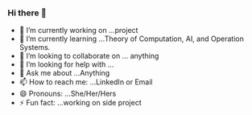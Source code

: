 ### Hi there 👋


- 🔭 I’m currently working on ...project
- 🌱 I’m currently learning ...Theory of Computation, AI, and Operation Systems.
- 👯 I’m looking to collaborate on ... anything
- 🤔 I’m looking for help with ...
- 💬 Ask me about ...Anything
- 📫 How to reach me: ...LinkedIn or Email
- 😄 Pronouns: ...She/Her/Hers
- ⚡ Fun fact: ...working on side project

